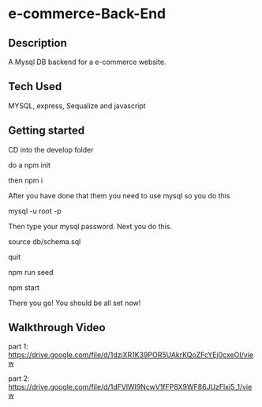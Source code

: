 # e-commerce-Back-End

## Description
A Mysql DB backend for a e-commerce website.

## Tech Used

MYSQL, express, Sequalize and javascript

## Getting started

CD into the develop folder

do a npm init

then npm i

After you have done that them you need to use mysql
so you do this 

mysql -u root -p

Then type your mysql password.
Next you do this.

source db/schema.sql

quit

npm run seed

npm start

There you go!
You should be all set now!

## Walkthrough Video

part 1: https://drive.google.com/file/d/1dziXR1K39POR5UAkrKQoZFcYEj0cxeOI/view

part 2: https://drive.google.com/file/d/1dFVlWl9NcwV1fFP8X9WF86JUzFlxi5_1/view
